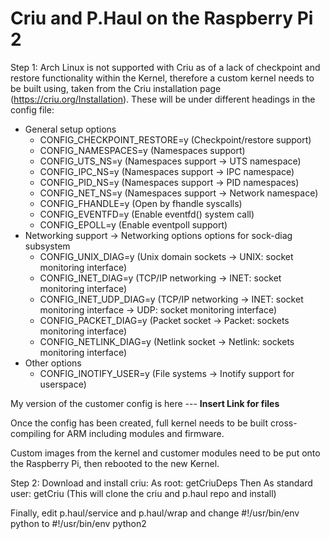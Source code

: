 # Criu and P.Haul on the Raspberry Pi 2

Step 1:
Arch Linux is not supported with Criu as of a lack of checkpoint and restore functionality within the Kernel, therefore a custom kernel needs to be built using, taken from the Criu installation page (https://criu.org/Installation). These will be under different headings in the config file:
* General setup options
    * CONFIG_CHECKPOINT_RESTORE=y (Checkpoint/restore support)
    * CONFIG_NAMESPACES=y (Namespaces support)
    * CONFIG_UTS_NS=y (Namespaces support -> UTS namespace)
    * CONFIG_IPC_NS=y (Namespaces support -> IPC namespace)
    * CONFIG_PID_NS=y (Namespaces support -> PID namespaces)
    * CONFIG_NET_NS=y (Namespaces support -> Network namespace)
    * CONFIG_FHANDLE=y (Open by fhandle syscalls)
    * CONFIG_EVENTFD=y (Enable eventfd() system call)
    * CONFIG_EPOLL=y (Enable eventpoll support)
* Networking support -> Networking options options for sock-diag subsystem
    * CONFIG_UNIX_DIAG=y (Unix domain sockets -> UNIX: socket monitoring interface)
    * CONFIG_INET_DIAG=y (TCP/IP networking -> INET: socket monitoring interface)
    * CONFIG_INET_UDP_DIAG=y (TCP/IP networking -> INET: socket monitoring interface -> UDP: socket monitoring interface)
    * CONFIG_PACKET_DIAG=y (Packet socket -> Packet: sockets monitoring interface)
    * CONFIG_NETLINK_DIAG=y (Netlink socket -> Netlink: sockets monitoring interface)
* Other options
    * CONFIG_INOTIFY_USER=y (File systems -> Inotify support for userspace)

My version of the customer config is here --- **Insert Link for files**

Once the config has been created, full kernel needs to be built cross-compiling for ARM including modules and firmware.

Custom images from the kernel and customer modules need to be put onto the Raspberry Pi, then rebooted to the new Kernel.

Step 2:
Download and install criu:
As root: getCriuDeps
Then
As standard user: getCriu
(This will clone the criu and p.haul repo and install)

Finally,
edit p.haul/service and p.haul/wrap
and change #!/usr/bin/env python
to #!/usr/bin/env python2



